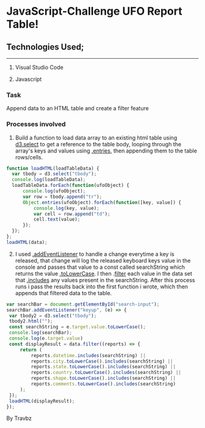 # JavaScript-Challenge UFO Report Table!



## Technologies Used;
---------------------

1. Visual Studio Code

2. Javascript

### Task
Append data to an HTML table and create a filter feature
### Processes involved

1. Build a function to load data array to an existing html table using [d3.select](https://www.geeksforgeeks.org/d3-js-d3-select-function/) to get a reference to the table body, looping through the array's keys and values using [.entries](https://developer.mozilla.org/en-US/docs/Web/JavaScript/Reference/Global_Objects/Array/entries), then appending them to the table rows/cells.
```javascript
function loadHTML(loadTableData) {
  var tbody = d3.select("tbody");
  console.log(loadTableData);
  loadTableData.forEach(function(ufoObject) {
      console.log(ufoObject);
      var row = tbody.append("tr");
      Object.entries(ufoObject).forEach(function([key, value]) {
          console.log(key, value);
          var cell = row.append("td");
          cell.text(value);
      });
  });
};
loadHTML(data);
```
2. I used [.addEventListener](https://developer.mozilla.org/en-US/docs/Web/API/EventTarget/addEventListener) to handle a change everytime a key is released, that change will log the released keyboard keys value in the console and passes that value to a const called searchString which returns the value [.toLowerCase](https://developer.mozilla.org/en-US/docs/Web/JavaScript/Reference/Global_Objects/String/toLowerCase). I then .[filter](https://developer.mozilla.org/en-US/docs/Web/JavaScript/Reference/Global_Objects/String/toLowerCase) each value in the data set that [.includes](https://developer.mozilla.org/en-US/docs/Web/JavaScript/Reference/Global_Objects/Array/includes) any values present in the searchString. After this process runs i pass the results back into the first function i wrote, which then appends that filtered data to the table.
 ```javascript
var searchBar = document.getElementById("search-input");
searchBar.addEventListener("keyup", (e) => {
  var tbody2 = d3.select("tbody");
  tbody2.html("");
  const searchString = e.target.value.toLowerCase();
  console.log(searchBar);
  console.log(e.target.value)
  const displayResult = data.filter((reports) => {
      return (
          reports.datetime.includes(searchString) ||
          reports.city.toLowerCase().includes(searchString) ||
          reports.state.toLowerCase().includes(searchString) ||
          reports.country.toLowerCase().includes(searchString) ||
          reports.shape.toLowerCase().includes(searchString) ||
          reports.comments.toLowerCase().includes(searchString)
      );
  });
  loadHTML(displayResult);
});
```
By Travbz
